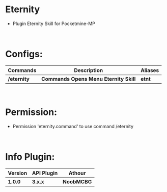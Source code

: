 # Eternity
- Plugin Eternity Skill for Pocketmine-MP
<br>

# Configs:
| **Commands**| **Description** | **Aliases** |
| --- | --- | --- |
| **/eternity** | **Commands Opens Menu Eternity Skill** | **etnt**|
<br>

# Permission:
- Permission 'eternity.command' to use command /eternity
<br>

# Info Plugin:
| **Version**| **API Plugin** | **Athour** |
| --- | --- | --- |
| **1.0.0** | **3.x.x** | **NoobMCBG**|
